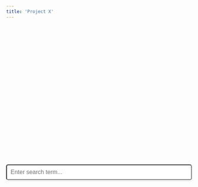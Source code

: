```yaml
---
title: 'Project X'
---
```


<div style="display: flex; justify-content: center; align-items: center; height: 20vh;">
  <input type="text" id="search-bar" placeholder="Enter search term..." style="width: 100%; padding: 10px; font-size: 16px; border-radius: 5px; box-shadow: 0 2px 5px rgba(0,0,0,0.1);">
</div>

<script>
document.getElementById('search-bar').addEventListener('keypress', function(event) {
    if (event.key === 'Enter') {
        const query = event.target.value;
        fetch(`http://localhost:8080/search?q=${encodeURIComponent(query)}`)
            .then(response => response.json())
            .then(data => {
                console.log('Search results:', data);

            })
        .catch(error => console.error('Error fetching data:', error));
    }
});
</script>
